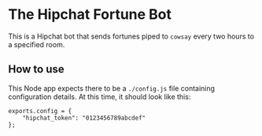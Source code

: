 The Hipchat Fortune Bot
=======================

This is a Hipchat bot that sends fortunes piped to `cowsay` every two hours to
a specified room.

How to use
----------

This Node app expects there to be a `./config.js` file containing configuration
details. At this time, it should look like this:

    exports.config = {
        "hipchat_token": "0123456789abcdef"
    };

